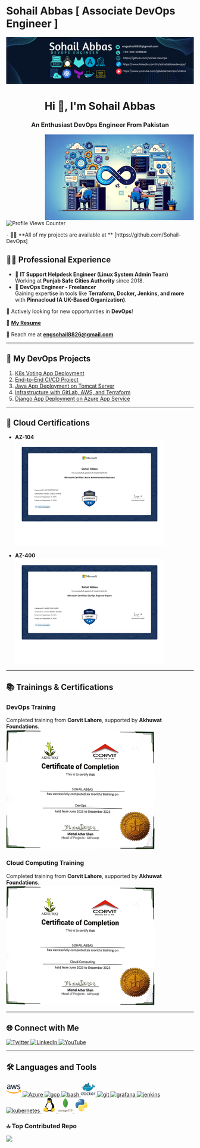 # Sohail Abbas [ Associate DevOps Engineer ]
![DevOps Banner](https://github.com/Sohail-DevOps/Sohail-DevOps/blob/main/LinkedIN%20Banner%20DevOps.png)

<h1 align="center">Hi 👋, I'm Sohail Abbas</h1>
<h3 align="center">An Enthusiast DevOps Engineer From Pakistan</h3>

<img align="right" alt="DevOps" width="400" src="https://github.com/Sohail-DevOps/Sohail-DevOps/blob/main/devops.png">

<p align="left">
  <img src="https://komarev.com/ghpvc/?username=sohail-devops&label=Profile%20views&color=0e75b6&style=flat" alt="Profile Views Counter" />
</p>
- 👨‍💻 **All of my projects are available at ** [https://github.com/Sohail-DevOps]


## 👨‍💻 Professional Experience

- 🌟 **IT Support Helpdesk Engineer (Linux System Admin Team)**  
  Working at **Punjab Safe Cities Authority** since 2018.  
- 🌟 **DevOps Engineer - Freelancer**  
  Gaining expertise in tools like **Terraform, Docker, Jenkins, and more** with **Pinnacloud (A UK-Based Organization)**.  

🤝 Actively looking for new opportunities in **DevOps**!  

📄 **[My Resume](https://drive.google.com/file/d/1_6k97jquH5dqQ8W_3QR6rMrPvlfwl4fD/view?usp=sharing)**

📧 Reach me at **engsohail8826@gmail.com**

---

## 🚀 My DevOps Projects
1. [K8s Voting App Deployment](https://www.linkedin.com/posts/sohailabbasdevops_k8s-cloud-application-activity-7217286884333350916-SFTX)  
2. [End-to-End CI/CD Project](https://www.linkedin.com/posts/sohailabbasdevops_devops-ci-cd-activity-7216470257022955520-vxf-)  
3. [Java App Deployment on Tomcat Server](https://www.linkedin.com/posts/sohailabbasdevops_devops-aws-maven-activity-7233969070822350848-imtq)  
4. [Infrastructure with GitLab, AWS, and Terraform](https://www.linkedin.com/posts/sohailabbasdevops_%E2%84%8D%F0%9D%95%96%F0%9D%95%9D%F0%9D%95%9D%F0%9D%95%A0-%F0%9D%95%83%F0%9D%95%9A%F0%9D%95%9F%F0%9D%95%9C%F0%9D%95%96%F0%9D%95%95%F0%9D%95%80%F0%9D%95%9F-%F0%9D%94%BD%F0%9D%95%92%F0%9D%95%9E%F0%9D%95%9A%F0%9D%95%9D%F0%9D%95%AA-activity-7235380753390305282-T5Yj)  
5. [Django App Deployment on Azure App Service](https://www.linkedin.com/posts/sohailabbasdevops_%E2%84%8D%F0%9D%95%96%F0%9D%95%9D%F0%9D%95%9D%F0%9D%95%A0-%F0%9D%95%83%F0%9D%95%9A%F0%9D%95%9F%F0%9D%95%9C%F0%9D%95%96%F0%9D%95%95%F0%9D%95%80%F0%9D%95%9F-%F0%9D%94%BD%F0%9D%95%92%F0%9D%95%9E%F0%9D%95%9A%F0%9D%95%9D%F0%9D%95%AA-activity-7236753416343977984-7fX3)  

---

## 🏅 Cloud Certifications
- **AZ-104**  
  <img src="https://github.com/Sohail-DevOps/Sohail-DevOps/blob/main/AZ-104.png" alt="AZ-104" width="400">
  
- **AZ-400**  
  <img src="https://github.com/Sohail-DevOps/Sohail-DevOps/blob/main/AZ-400.png" alt="AZ-400" width="400">

---

## 📚 Trainings & Certifications
### DevOps Training  
Completed training from **Corvit Lahore**, supported by **Akhuwat Foundations**.  
<img src="https://github.com/Sohail-DevOps/Sohail-DevOps/blob/main/Devops.jpeg" alt="DevOps Training" width="400">

### Cloud Computing Training  
Completed training from **Corvit Lahore**, supported by **Akhuwat Foundations**.  
<img src="https://github.com/Sohail-DevOps/Sohail-DevOps/blob/main/Cloud.jpg" alt="Cloud Training" width="400">

---

## 🌐 Connect with Me
<p align="left">
  <a href="https://twitter.com/https://github.com/sohail-devops/sohail-abbas-devops-engineer" target="_blank">
    <img src="https://raw.githubusercontent.com/rahuldkjain/github-profile-readme-generator/master/src/images/icons/Social/twitter.svg" alt="Twitter" height="30" width="40">
  </a>
  <a href="https://linkedin.com/in/sohail abbas" target="_blank">
    <img src="https://raw.githubusercontent.com/rahuldkjain/github-profile-readme-generator/master/src/images/icons/Social/linked-in-alt.svg" alt="LinkedIn" height="30" width="40">
  </a>
  <a href="https://www.youtube.com/c/https://www.youtube.com/@user-vs9jb1bz5j/videos" target="_blank">
    <img src="https://raw.githubusercontent.com/rahuldkjain/github-profile-readme-generator/master/src/images/icons/Social/youtube.svg" alt="YouTube" height="30" width="40">
  </a>
</p>

---

## 🛠️ Languages and Tools
<p align="left">
  <a href="https://aws.amazon.com" target="_blank" rel="noreferrer">
    <img src="https://raw.githubusercontent.com/devicons/devicon/master/icons/amazonwebservices/amazonwebservices-original-wordmark.svg" alt="AWS" width="40" height="40">
  </a>
  <a href="https://azure.microsoft.com/en-in/" target="_blank" rel="noreferrer">
    <img src="https://www.vectorlogo.zone/logos/microsoft_azure/microsoft_azure-icon.svg" alt="Azure" width="40" height="40">
  </a>
 <a href="https://cloud.google.com/" target="_blank" rel="noreferrer"> 
    <img src="https://www.vectorlogo.zone/logos/google_cloud/google_cloud-icon.svg" alt="gcp" width="40" height="40"/> 
  </a>
  <a href="https://www.gnu.org/software/bash/" target="_blank" rel="noreferrer"> 
    <img src="https://www.vectorlogo.zone/logos/gnu_bash/gnu_bash-icon.svg" alt="bash" width="40" height="40"/> 
  </a> 
  <a href="https://www.docker.com/" target="_blank" rel="noreferrer"> 
    <img src="https://raw.githubusercontent.com/devicons/devicon/master/icons/docker/docker-original-wordmark.svg" alt="docker" width="40" height="40"/> 
  </a> 
  <a href="https://git-scm.com/" target="_blank" rel="noreferrer"> 
    <img src="https://www.vectorlogo.zone/logos/git-scm/git-scm-icon.svg" alt="git" width="40" height="40"/> 
  </a> 
  <a href="https://grafana.com" target="_blank" rel="noreferrer"> 
    <img src="https://www.vectorlogo.zone/logos/grafana/grafana-icon.svg" alt="grafana" width="40" height="40"/> 
  </a> 
  <a href="https://www.jenkins.io" target="_blank" rel="noreferrer"> 
    <img src="https://www.vectorlogo.zone/logos/jenkins/jenkins-icon.svg" alt="jenkins" width="40" height="40"/> 
  </a> 
  <a href="https://kubernetes.io" target="_blank" rel="noreferrer"> 
    <img src="https://www.vectorlogo.zone/logos/kubernetes/kubernetes-icon.svg" alt="kubernetes" width="40" height="40"/> 
  </a> 
  <a href="https://www.linux.org/" target="_blank" rel="noreferrer"> 
    <img src="https://raw.githubusercontent.com/devicons/devicon/master/icons/linux/linux-original.svg" alt="linux" width="40" height="40"/> 
  </a> 
  <a href="https://www.mongodb.com/" target="_blank" rel="noreferrer"> 
    <img src="https://raw.githubusercontent.com/devicons/devicon/master/icons/mongodb/mongodb-original-wordmark.svg" alt="mongodb" width="40" height="40"/> 
  </a> 
  <a href="https://www.python.org" target="_blank" rel="noreferrer"> 
    <img src="https://raw.githubusercontent.com/devicons/devicon/master/icons/python/python-original.svg" alt="python" width="40" height="40"/> 
  </a> 
 
</p>

### 🔝 Top Contributed Repo  
![](https://github-contributor-stats.vercel.app/api?username=Sohail-DevOps&limit=5&theme=flat&combine_all_yearly_contributions=true)

